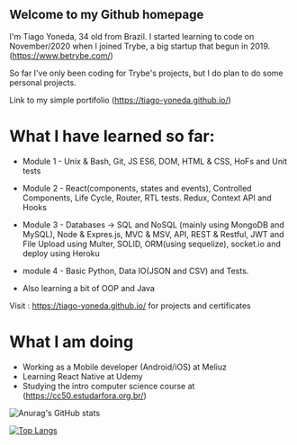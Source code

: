 ## Welcome to my Github homepage

I'm Tiago Yoneda, 34 old from Brazil.
I started learning to code on November/2020 when I joined Trybe, a big startup that begun in 2019. (https://www.betrybe.com/)

So far I've only been coding for Trybe's projects, but I do plan to do some personal projects.

Link to my simple portifolio (https://tiago-yoneda.github.io/)

# What I have learned so far:
 - Module 1 - Unix & Bash, Git, JS ES6, DOM, HTML & CSS, HoFs and Unit tests

 - Module 2 - React(components, states and events), Controlled Components, Life Cycle, Router, RTL tests. Redux, Context API and Hooks

 - Module 3 - Databases -> SQL and NoSQL (mainly using MongoDB and MySQL), Node & Expres.js, MVC & MSV, API, REST & Restful, JWT and File Upload using Multer, SOLID, ORM(using sequelize), socket.io and deploy using Heroku
 
 - module 4 - Basic Python, Data IO(JSON and CSV) and Tests.
 
 - Also learning a bit of OOP and Java

Visit : https://tiago-yoneda.github.io/ for projects and certificates

# What I am doing

- Working as a Mobile developer (Android/iOS) at Meliuz
- Learning React Native at Udemy
- Studying the intro computer science course at (https://cc50.estudarfora.org.br/)

![Anurag's GitHub stats](https://github-readme-stats.vercel.app/api?username=tiago-yoneda&show_icons=true&theme=gotham)

[![Top Langs](https://github-readme-stats.vercel.app/api/top-langs/?username=tiago-yoneda)](https://github.com/tiago-yoneda/github-readme-stats)
<!--
**tiago-yoneda/tiago-yoneda** is a ✨ _special_ ✨ repository because its `README.md` (this file) appears on your GitHub profile.

Here are some ideas to get you started:

- 🔭 I’m currently working on ...
- 🌱 I’m currently learning ...
- 👯 I’m looking to collaborate on ...
- 🤔 I’m looking for help with ...
- 💬 Ask me about ...
- 📫 How to reach me: ...
- 😄 Pronouns: ...
- ⚡ Fun fact: ...
-->
